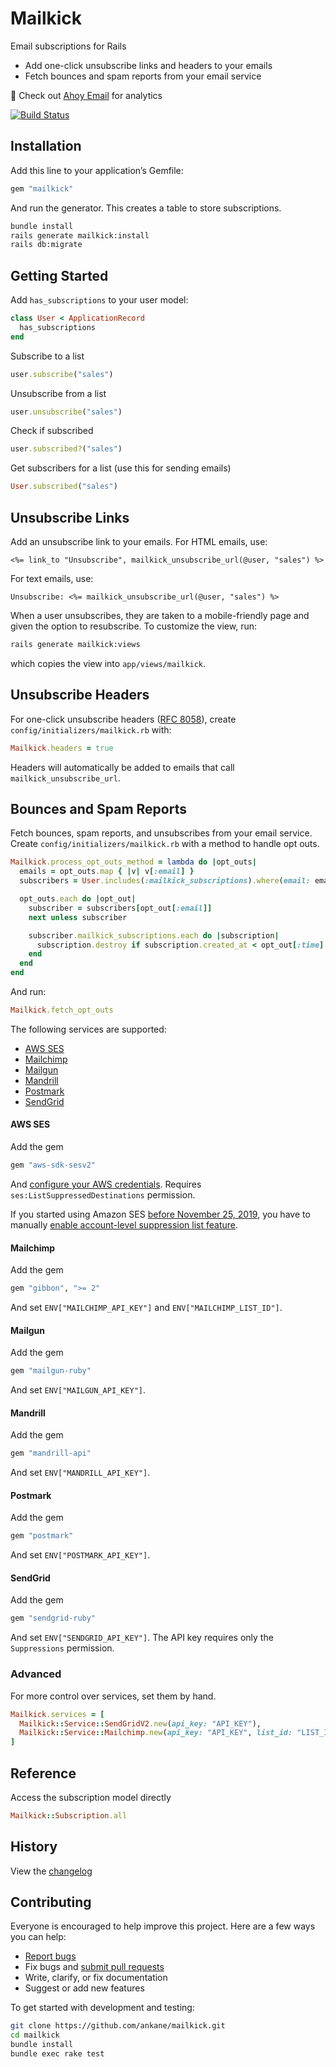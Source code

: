 # Mailkick

Email subscriptions for Rails

- Add one-click unsubscribe links and headers to your emails
- Fetch bounces and spam reports from your email service

:postbox: Check out [Ahoy Email](https://github.com/ankane/ahoy_email) for analytics

[![Build Status](https://github.com/ankane/mailkick/actions/workflows/build.yml/badge.svg)](https://github.com/ankane/mailkick/actions)

## Installation

Add this line to your application’s Gemfile:

```ruby
gem "mailkick"
```

And run the generator. This creates a table to store subscriptions.

```sh
bundle install
rails generate mailkick:install
rails db:migrate
```

## Getting Started

Add `has_subscriptions` to your user model:

```ruby
class User < ApplicationRecord
  has_subscriptions
end
```

Subscribe to a list

```ruby
user.subscribe("sales")
```

Unsubscribe from a list

```ruby
user.unsubscribe("sales")
```

Check if subscribed

```ruby
user.subscribed?("sales")
```

Get subscribers for a list (use this for sending emails)

```ruby
User.subscribed("sales")
```

## Unsubscribe Links

Add an unsubscribe link to your emails. For HTML emails, use:

```erb
<%= link_to "Unsubscribe", mailkick_unsubscribe_url(@user, "sales") %>
```

For text emails, use:

```erb
Unsubscribe: <%= mailkick_unsubscribe_url(@user, "sales") %>
```

When a user unsubscribes, they are taken to a mobile-friendly page and given the option to resubscribe. To customize the view, run:

```sh
rails generate mailkick:views
```

which copies the view into `app/views/mailkick`.

## Unsubscribe Headers

For one-click unsubscribe headers ([RFC 8058](https://datatracker.ietf.org/doc/html/rfc8058)), create `config/initializers/mailkick.rb` with:

```ruby
Mailkick.headers = true
```

Headers will automatically be added to emails that call `mailkick_unsubscribe_url`.

## Bounces and Spam Reports

Fetch bounces, spam reports, and unsubscribes from your email service. Create `config/initializers/mailkick.rb` with a method to handle opt outs.

```ruby
Mailkick.process_opt_outs_method = lambda do |opt_outs|
  emails = opt_outs.map { |v| v[:email] }
  subscribers = User.includes(:mailkick_subscriptions).where(email: emails).index_by(&:email)

  opt_outs.each do |opt_out|
    subscriber = subscribers[opt_out[:email]]
    next unless subscriber

    subscriber.mailkick_subscriptions.each do |subscription|
      subscription.destroy if subscription.created_at < opt_out[:time]
    end
  end
end
```

And run:

```ruby
Mailkick.fetch_opt_outs
```

The following services are supported:

- [AWS SES](#aws-ses)
- [Mailchimp](#mailchimp)
- [Mailgun](#mailgun)
- [Mandrill](#mandrill)
- [Postmark](#postmark)
- [SendGrid](#sendgrid)

#### AWS SES

Add the gem

```ruby
gem "aws-sdk-sesv2"
```

And [configure your AWS credentials](https://github.com/aws/aws-sdk-ruby#configuration). Requires `ses:ListSuppressedDestinations` permission.

If you started using Amazon SES [before November 25, 2019](https://docs.aws.amazon.com/ses/latest/DeveloperGuide/sending-email-suppression-list.html#sending-email-suppression-list-considerations), you have to manually [enable account-level suppression list feature](https://docs.aws.amazon.com/ses/latest/APIReference-V2/API_PutAccountSuppressionAttributes.html).

#### Mailchimp

Add the gem

```ruby
gem "gibbon", ">= 2"
```

And set `ENV["MAILCHIMP_API_KEY"]` and `ENV["MAILCHIMP_LIST_ID"]`.

#### Mailgun

Add the gem

```ruby
gem "mailgun-ruby"
```

And set `ENV["MAILGUN_API_KEY"]`.

#### Mandrill

Add the gem

```ruby
gem "mandrill-api"
```

And set `ENV["MANDRILL_API_KEY"]`.

#### Postmark

Add the gem

```ruby
gem "postmark"
```

And set `ENV["POSTMARK_API_KEY"]`.

#### SendGrid

Add the gem

```ruby
gem "sendgrid-ruby"
```

And set `ENV["SENDGRID_API_KEY"]`. The API key requires only the `Suppressions` permission.

### Advanced

For more control over services, set them by hand.

```ruby
Mailkick.services = [
  Mailkick::Service::SendGridV2.new(api_key: "API_KEY"),
  Mailkick::Service::Mailchimp.new(api_key: "API_KEY", list_id: "LIST_ID")
]
```

## Reference

Access the subscription model directly

```ruby
Mailkick::Subscription.all
```

## History

View the [changelog](https://github.com/ankane/mailkick/blob/master/CHANGELOG.md)

## Contributing

Everyone is encouraged to help improve this project. Here are a few ways you can help:

- [Report bugs](https://github.com/ankane/mailkick/issues)
- Fix bugs and [submit pull requests](https://github.com/ankane/mailkick/pulls)
- Write, clarify, or fix documentation
- Suggest or add new features

To get started with development and testing:

```sh
git clone https://github.com/ankane/mailkick.git
cd mailkick
bundle install
bundle exec rake test
```
